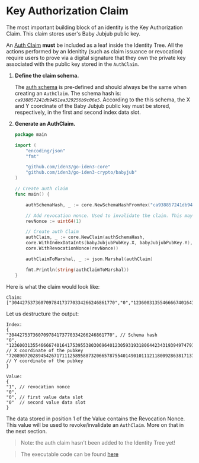 # Key Authorization Claim

The most important building block of an identity is the Key Authorization Claim. This claim stores user's Baby Jubjub public key. 

An [Auth Claim](https://docs.iden3.io/protocol/bjjkey/) **must** be included as a leaf inside the  Identity Tree. All the actions performed by an Idenitity (such as claim issuance or revocation) require users to prove via a digital signature that they own the private key associated with the public key stored in the `AuthClaim`.

1. **Define the claim schema.**

    The [auth schema](https://github.com/iden3/claim-schema-vocab/blob/main/schemas/json-ld/auth.json-ld) is pre-defined and should always be the same when creating an `AuthClaim`. The schema hash is: *`ca938857241db9451ea329256b9c06e5`*. According to the this schema, the X and Y coordinate of the Baby Jubjub public key must be stored, respectively, in the first and second index data slot.

2. **Generate an AuthClaim.** 

    ```go
    package main

    import (
        "encoding/json"
        "fmt"

        "github.com/iden3/go-iden3-core"
        "github.com/iden3/go-iden3-crypto/babyjub"
    )

    // Create auth claim
    func main() {

        authSchemaHash, _ := core.NewSchemaHashFromHex("ca938857241db9451ea329256b9c06e5")

        // Add revocation nonce. Used to invalidate the claim. This may be a random number in the real implementation.
        revNonce := uint64(1)

        // Create auth Claim 
        authClaim, _ := core.NewClaim(authSchemaHash,
        core.WithIndexDataInts(babyJubjubPubKey.X, babyJubjubPubKey.Y),
        core.WithRevocationNonce(revNonce))

        authClaimToMarshal, _ := json.Marshal(authClaim)

        fmt.Println(string(authClaimToMarshal))
    }
    ```

Here is what the claim would look like: 

```
Claim:
["304427537360709784173770334266246861770","0","12360031355466667401641753955380306964012305931931806442343193949747916655340","7208907202894542671711125895887320665787554014901011121180092863817137691080","1","0","0","0"]
```

Let us destructure the output:

```
Index:
{
"304427537360709784173770334266246861770", // Schema hash
"0",
"12360031355466667401641753955380306964012305931931806442343193949747916655340",  // X coordinate of the pubkey 	
"7208907202894542671711125895887320665787554014901011121180092863817137691080"   // Y coordinate of the pubkey
}

Value:
{ 
"1", // revocation nonce
"0",
"0", // first value data slot
"0"  // second value data slot
}	
```

The data stored in position 1 of the Value contains the Revocation Nonce. This value will be used to revoke/invalidate an `AuthClaim`. More on that in the next section.

> Note: the auth claim hasn't been added to the Identity Tree yet!


> The executable code can be found [here](https://github.com/0xPolygonID/tutorial-examples/blob/main/issuer-protocol/main.go#L77)
